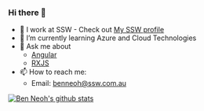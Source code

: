 ### Hi there 👋

- 🔭 I work at SSW - Check out [My SSW profile](https://www.ssw.com.au/people/ben-neoh/)
- 🌱 I’m currently learning Azure and Cloud Technologies
- 💬 Ask me about
  - [Angular](https://www.ssw.com.au/people/ben-neoh/)
  - [RXJS](https://rxjs.dev/)
- 📫 How to reach me:
  - Email: [benneoh@ssw.com.au](benneoh@ssw.com.au)
    
[![Ben Neoh's github stats](https://github-readme-stats.vercel.app/api?username=ben0189&theme=dark)](https://github.com/ben0189/github-readme-stats)

<!--
**Ben0189/Ben0189** is a ✨ _special_ ✨ repository because its `README.md` (this file) appears on your GitHub profile.

Here are some ideas to get you started:

- 🌱 I’m currently learning ...
- 👯 I’m looking to collaborate on ...
- 🤔 I’m looking for help with ...
- 💬 Ask me about ...
- 📫 How to reach me: ...
- 😄 Pronouns: ...
- ⚡ Fun fact: ...
-->
